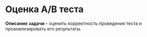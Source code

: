 # Оценка A/B теста
**Описание задачи -** оценить корректность проведения теста и проанализировать его результаты.

